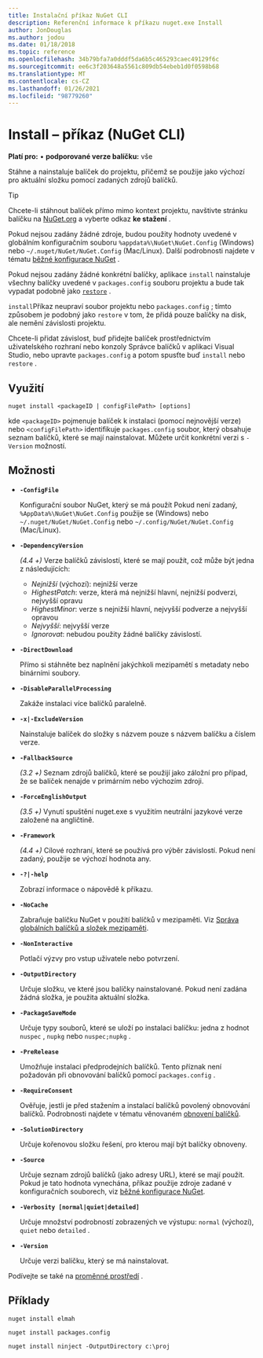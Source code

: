 ```yaml
---
title: Instalační příkaz NuGet CLI
description: Referenční informace k příkazu nuget.exe Install
author: JonDouglas
ms.author: jodou
ms.date: 01/18/2018
ms.topic: reference
ms.openlocfilehash: 34b79bfa7a0dddf5da6b5c465293caec49129f6c
ms.sourcegitcommit: ee6c3f203648a5561c809db54ebeb1d0f0598b68
ms.translationtype: MT
ms.contentlocale: cs-CZ
ms.lasthandoff: 01/26/2021
ms.locfileid: "98779260"
---
```

# <a name="install-command-nuget-cli"></a>Install – příkaz (NuGet CLI)

**Platí pro:** &bullet; **podporované verze balíčku:** vše

Stáhne a nainstaluje balíček do projektu, přičemž se použije jako výchozí pro aktuální složku pomocí zadaných zdrojů balíčků.

> [!Tip]
> Chcete-li stáhnout balíček přímo mimo kontext projektu, navštivte stránku balíčku na [NuGet.org](https://www.nuget.org) a vyberte odkaz **ke stažení** .

Pokud nejsou zadány žádné zdroje, budou použity hodnoty uvedené v globálním konfiguračním souboru `%appdata%\NuGet\NuGet.Config` (Windows) nebo `~/.nuget/NuGet/NuGet.Config` (Mac/Linux). Další podrobnosti najdete v tématu [běžné konfigurace NuGet](../../consume-packages/configuring-nuget-behavior.md) .

Pokud nejsou zadány žádné konkrétní balíčky, aplikace `install` nainstaluje všechny balíčky uvedené v `packages.config` souboru projektu a bude tak vypadat podobně jako [`restore`](cli-ref-restore.md) .

`install`Příkaz neupraví soubor projektu nebo `packages.config` ; tímto způsobem je podobný jako `restore` v tom, že přidá pouze balíčky na disk, ale nemění závislosti projektu.

Chcete-li přidat závislost, buď přidejte balíček prostřednictvím uživatelského rozhraní nebo konzoly Správce balíčků v aplikaci Visual Studio, nebo upravte `packages.config` a potom spusťte buď `install` nebo `restore` .

## <a name="usage"></a>Využití

```cli
nuget install <packageID | configFilePath> [options]
```

kde `<packageID>` pojmenuje balíček k instalaci (pomocí nejnovější verze) nebo `<configFilePath>` identifikuje `packages.config` soubor, který obsahuje seznam balíčků, které se mají nainstalovat. Můžete určit konkrétní verzi s `-Version` možností.

## <a name="options"></a>Možnosti

- **`-ConfigFile`**

  Konfigurační soubor NuGet, který se má použít Pokud není zadaný, `%AppData%\NuGet\NuGet.Config` použije se (Windows) nebo `~/.nuget/NuGet/NuGet.Config` nebo `~/.config/NuGet/NuGet.Config` (Mac/Linux).

- **`-DependencyVersion`**

  *(4.4 +)* Verze balíčků závislostí, které se mají použít, což může být jedna z následujících:<br/><ul><li>*Nejnižší* (výchozí): nejnižší verze</li><li>*HighestPatch*: verze, která má nejnižší hlavní, nejnižší podverzi, nejvyšší opravu</li><li>*HighestMinor*: verze s nejnižší hlavní, nejvyšší podverze a nejvyšší opravou</li><li>*Nejvyšší*: nejvyšší verze</li><li>*Ignorovat*: nebudou použity žádné balíčky závislostí.</li></ul>

- **`-DirectDownload`**

  Přímo si stáhněte bez naplnění jakýchkoli mezipamětí s metadaty nebo binárními soubory.

- **`-DisableParallelProcessing`**

  Zakáže instalaci více balíčků paralelně.

- **`-x|-ExcludeVersion`**

  Nainstaluje balíček do složky s názvem pouze s názvem balíčku a číslem verze.

- **`-FallbackSource`**

  *(3.2 +)* Seznam zdrojů balíčků, které se použijí jako záložní pro případ, že se balíček nenajde v primárním nebo výchozím zdroji.

- **`-ForceEnglishOutput`**

  *(3.5 +)* Vynutí spuštění nuget.exe s využitím neutrální jazykové verze založené na angličtině.

- **`-Framework`**

  *(4.4 +)* Cílové rozhraní, které se používá pro výběr závislostí. Pokud není zadaný, použije se výchozí hodnota any.

- **`-?|-help`**

  Zobrazí informace o nápovědě k příkazu.

- **`-NoCache`**

  Zabraňuje balíčku NuGet v použití balíčků v mezipaměti. Viz [Správa globálních balíčků a složek mezipaměti](../../consume-packages/managing-the-global-packages-and-cache-folders.md).

- **`-NonInteractive`**

  Potlačí výzvy pro vstup uživatele nebo potvrzení.

- **`-OutputDirectory`**

  Určuje složku, ve které jsou balíčky nainstalované. Pokud není zadána žádná složka, je použita aktuální složka.

- **`-PackageSaveMode`**

  Určuje typy souborů, které se uloží po instalaci balíčku: jedna z hodnot `nuspec` , `nupkg` nebo `nuspec;nupkg` .

- **`-PreRelease`**

  Umožňuje instalaci předprodejních balíčků. Tento příznak není požadován při obnovování balíčků pomocí `packages.config` .

- **`-RequireConsent`**

  Ověřuje, jestli je před stažením a instalací balíčků povolený obnovování balíčků. Podrobnosti najdete v tématu věnovaném [obnovení balíčků](../../consume-packages/package-restore.md).

- **`-SolutionDirectory`**

  Určuje kořenovou složku řešení, pro kterou mají být balíčky obnoveny.

- **`-Source`**

   Určuje seznam zdrojů balíčků (jako adresy URL), které se mají použít. Pokud je tato hodnota vynechána, příkaz použije zdroje zadané v konfiguračních souborech, viz [běžné konfigurace NuGet](../../consume-packages/configuring-nuget-behavior.md).

- **`-Verbosity [normal|quiet|detailed]`**

  Určuje množství podrobností zobrazených ve výstupu: `normal` (výchozí), `quiet` nebo `detailed` .

- **`-Version`**

  Určuje verzi balíčku, který se má nainstalovat.

Podívejte se také na [proměnné prostředí](cli-ref-environment-variables.md) .

## <a name="examples"></a>Příklady

```cli
nuget install elmah

nuget install packages.config

nuget install ninject -OutputDirectory c:\proj
```
